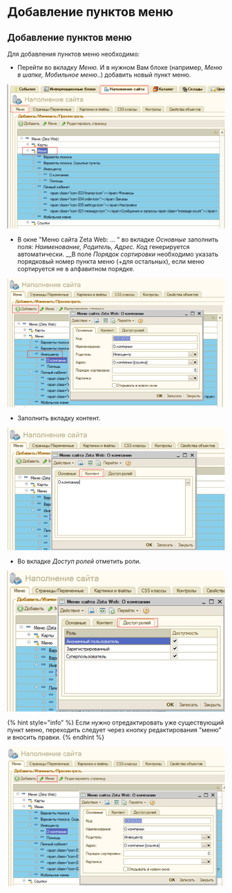 # Добавление пунктов меню

## Добавление пунктов меню

Для добавления пунктов меню необходимо: 

* Перейти во вкладку _Меню._ И в нужном Вам блоке \(например, _Меню в шапке, Мобильное меню_..\) добавить новый пункт меню. 

![](../../.gitbook/assets/image%20%28453%29.png)

* В окне "Меню сайта Zeta Web: ... " во вкладке _Основные_ заполнить поля: _Наименование, Родитель, Адрес. Код_ генерируется автоматически. __В поле _Порядок сортировки_ необходимо указать порядковый номер пункта меню \(+для остальных\), если меню сортируется не в алфавитном порядке. 

![](../../.gitbook/assets/image%20%28468%29.png)

* Заполнить вкладку контент. 

![](../../.gitbook/assets/image%20%28462%29.png)

* Во вкладке _Доступ ролей_ отметить роли. 

![](../../.gitbook/assets/image%20%28517%29.png)

{% hint style="info" %}
Если нужно отредактировать уже существующий пункт меню, переходить следует через кнопку редактирования "меню" и вносить правки. 
{% endhint %}

![](../../.gitbook/assets/image%20%2810%29.png)

